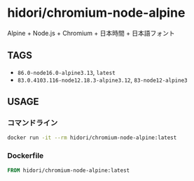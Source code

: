 # hidori/chromium-node-alpine

Alpine + Node.js + Chromium + 日本時間 + 日本語フォント

## TAGS

* `86.0-node16.0-alpine3.13`, `latest`
* `83.0.4103.116-node12.18.3-alpine3.12`, `83-node12-alpine3`

## USAGE

### コマンドライン

```bash
docker run -it --rm hidori/chromium-node-alpine:latest
```

### Dockerfile

```Dockerfile
FROM hidori/chromium-node-alpine:latest
```

